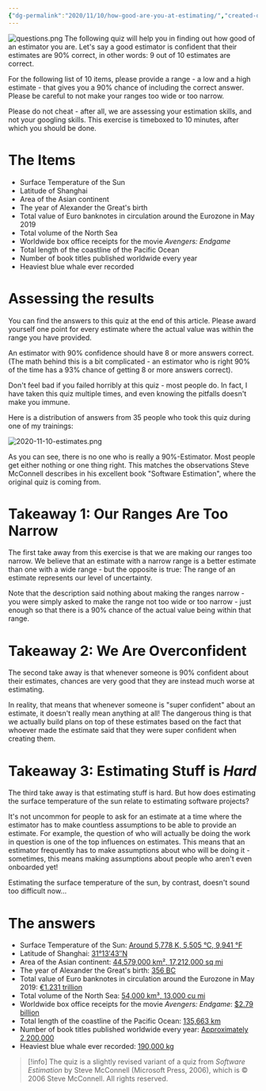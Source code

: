 ```yaml
---
{"dg-permalink":"2020/11/10/how-good-are-you-at-estimating/","created-date":"2020-11-10T00:00:00","dg-home":false,"dg-pinned":false,"dg-home-link":false,"dg-publish":true,"type":"post","excerpt":"People who frequently ask for estimates often don't grasp how difficult it is providing one. This test helps you to find out how good of an estimator you are.","disabled rules":["header-increment","yaml-title","yaml-title-alias","file-name-heading"],"title":"The Items","aliases":["The Items"],"linter-yaml-title-alias":"The Items","updated-date":"2025-05-05T17:59:13","tags":["Estimates"],"dg-path":"2020-11-10-how-good-are-you-at-estimating.md","permalink":"/2020/11/10/how-good-are-you-at-estimating/","dgPassFrontmatter":true}
---
```



![questions.png](/img/user/attachments/questions.png)
The following quiz will help you in finding out how good of an estimator you are.
Let's say a good estimator is confident that their estimates are 90% correct,
in other words: 9 out of 10 estimates are correct.

For the following list of 10 items, please provide a range - a low and a
high estimate - that gives you a 90% chance of including the correct answer.
Please be careful to not make your ranges too wide or too narrow.

Please do not cheat - after all, we are assessing your estimation skills, and
not your googling skills. This exercise is timeboxed to 10 minutes, after
which you should be done.

#  The Items
- Surface Temperature of the Sun
- Latitude of Shanghai
- Area of the Asian continent
- The year of Alexander the Great's birth
- Total value of Euro banknotes in circulation around the Eurozone in May 2019
- Total volume of the North Sea
- Worldwide box office receipts for the movie _Avengers: Endgame_
- Total length of the coastline of the Pacific Ocean
- Number of book titles published worldwide every year
- Heaviest blue whale ever recorded

# Assessing the results
You can find the answers to this quiz at the end of this article. Please award
yourself one point for every estimate where the actual value was within the range
you have provided.

An estimator with 90% confidence should have 8 or more answers correct. (The math
behind this is a bit complicated - an estimator who is right 90% of the time has
a 93% chance of getting 8 or more answers correct).

Don't feel bad if you failed horribly at this quiz - most people do. In fact,
I have taken this quiz multiple times, and even knowing the pitfalls doesn't make
you immune.

Here is a distribution of answers from 35 people who took this quiz during one
of my trainings:

![2020-11-10-estimates.png](/img/user/attachments/2020-11-10-estimates.png)

As you can see, there is no one who is really a 90%-Estimator. Most people get
either nothing or one thing right. This matches the observations Steve McConnell
describes in his excellent book "Software Estimation", where the original quiz
is coming from.

# Takeaway 1: Our Ranges Are Too Narrow
The first take away from this exercise is that we are making our ranges too
narrow. We believe that an estimate with a narrow range is a better estimate
than one with a wide range - but the opposite is true: The range of an estimate
represents our level of uncertainty.

Note that the description said nothing about making the ranges narrow - you were
simply asked to make the range not too wide or too narrow - just enough so that
there is a 90% chance of the actual value being within that range.

# Takeaway 2: We Are Overconfident
The second take away is that whenever someone is 90% confident about their
estimates, chances are very good that they are instead much worse at estimating.

In reality, that means that whenever someone is "super confident" about an
estimate, it doesn't really mean anything at all! The dangerous thing is that we
actually build plans on top of these estimates based on the fact that whoever
made the estimate said that they were super confident when creating them.

# Takeaway 3: Estimating Stuff is _Hard_
The third take away is that estimating stuff is hard. But how does estimating
the surface temperature of the sun relate to estimating software projects?

It's not uncommon for people to ask for an estimate at a time where the
estimator has to make countless assumptions to be able to provide an estimate.
For example, the question of who will actually be doing the work in question is
one of the top influences on estimates. This means that an estimator frequently
has to make assumptions about who will be doing it - sometimes, this means
making assumptions about people who aren't even onboarded yet!

Estimating the surface temperature of the sun, by contrast, doesn't sound too
difficult now...

# The answers

- Surface Temperature of the Sun: [Around 5,778 K, 5,505 °C, 9,941 °F](https://en.wikipedia.org/wiki/Sun)
- Latitude of Shanghai: [31°13′43″N](https://en.wikipedia.org/wiki/Shanghai)
- Area of the Asian continent: [44,579,000 km², 17,212,000 sq mi](https://en.wikipedia.org/wiki/Asia)
- The year of Alexander the Great's birth: [356 BC](https://en.wikipedia.org/wiki/Alexander_the_Great)
- Total value of Euro banknotes in circulation around the Eurozone in May 2019: [€1.231 trillion](https://en.wikipedia.org/wiki/Euro_banknotes)
- Total volume of the North Sea: [54,000 km³, 13,000 cu mi](https://en.wikipedia.org/wiki/North_Sea)
- Worldwide box office receipts for the movie _Avengers: Endgame_: [$2.79 billion](https://theconversation.com/avengers-endgame-is-nowhere-near-the-worldwide-box-office-record-heres-why-120749)
- Total length of the coastline of the Pacific Ocean: [135,663 km](https://www.cia.gov/library/publications/the-world-factbook/fields/282.html)
- Number of book titles published worldwide every year: [Approximately 2,200,000](https://ipfs.io/ipfs/QmXoypizjW3WknFiJnKLwHCnL72vedxjQkDDP1mXWo6uco/wiki/Books_published_per_country_per_year.html)
- Heaviest blue whale ever recorded: [190,000 kg](https://uk.whales.org/whales-dolphins/record-breakers/)

> [!info]
> The quiz is a slightly revised variant of a quiz from _Software Estimation_ by Steve McConnell (Microsoft Press, 2006), which is &#169; 2006 Steve McConnell. All rights reserved.
